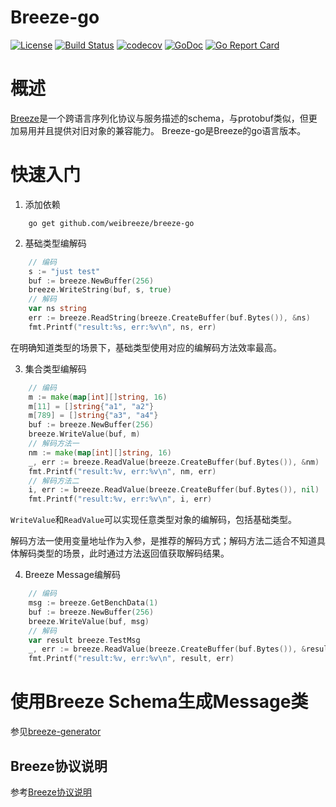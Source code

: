 # Breeze-go
[![License](https://img.shields.io/badge/License-Apache%202.0-blue.svg)](https://github.com/weibreeze/breeze-go/blob/master/LICENSE)
[![Build Status](https://img.shields.io/travis/weibreeze/breeze-go/master.svg?label=Build)](https://travis-ci.org/weibreeze/breeze-go)
[![codecov](https://codecov.io/gh/weibreeze/breeze-go/branch/master/graph/badge.svg)](https://codecov.io/gh/weibreeze/breeze-go)
[![GoDoc](https://godoc.org/github.com/weibreeze/breeze-go?status.svg&style=flat)](https://godoc.org/github.com/weibreeze/breeze-go)
[![Go Report Card](https://goreportcard.com/badge/github.com/weibreeze/breeze-go)](https://goreportcard.com/report/github.com/weibreeze/breeze-go)


# 概述
[Breeze](https://github.com/weibreeze/breeze)是一个跨语言序列化协议与服务描述的schema，与protobuf类似，但更加易用并且提供对旧对象的兼容能力。
Breeze-go是Breeze的go语言版本。

# 快速入门
1. 添加依赖
```shell
    go get github.com/weibreeze/breeze-go
```

2. 基础类型编解码

```go
    // 编码
    s := "just test"
    buf := breeze.NewBuffer(256)
    breeze.WriteString(buf, s, true)
    // 解码
    var ns string
    err := breeze.ReadString(breeze.CreateBuffer(buf.Bytes()), &ns)
    fmt.Printf("result:%s, err:%v\n", ns, err)
```
在明确知道类型的场景下，基础类型使用对应的编解码方法效率最高。

3. 集合类型编解码

```go
    // 编码
    m := make(map[int][]string, 16)
    m[11] = []string{"a1", "a2"}
    m[789] = []string{"a3", "a4"}
    buf := breeze.NewBuffer(256)
    breeze.WriteValue(buf, m)
    // 解码方法一
    nm := make(map[int][]string, 16)
    _, err := breeze.ReadValue(breeze.CreateBuffer(buf.Bytes()), &nm)
    fmt.Printf("result:%v, err:%v\n", nm, err)
    // 解码方法二
    i, err := breeze.ReadValue(breeze.CreateBuffer(buf.Bytes()), nil)
    fmt.Printf("result:%v, err:%v\n", i, err)
```
`WriteValue`和`ReadValue`可以实现任意类型对象的编解码，包括基础类型。

解码方法一使用变量地址作为入参，是推荐的解码方式；解码方法二适合不知道具体解码类型的场景，此时通过方法返回值获取解码结果。

4. Breeze Message编解码
```go
    // 编码
    msg := breeze.GetBenchData(1)
    buf := breeze.NewBuffer(256)
    breeze.WriteValue(buf, msg)
    // 解码
    var result breeze.TestMsg
    _, err := breeze.ReadValue(breeze.CreateBuffer(buf.Bytes()), &result)
    fmt.Printf("result:%v, err:%v\n", result, err)
```

# 使用Breeze Schema生成Message类

参见[breeze-generator](https://github.com/weibreeze/breeze-generator)

## Breeze协议说明

参考[Breeze协议说明](https://github.com/weibreeze/breeze/wiki/zh_protocol)